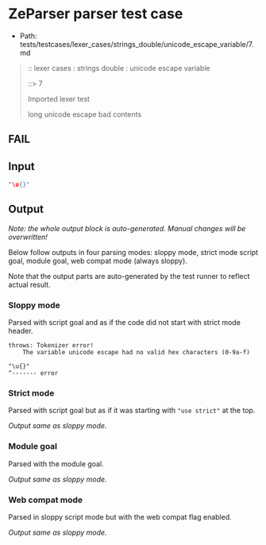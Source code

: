 # ZeParser parser test case

- Path: tests/testcases/lexer_cases/strings_double/unicode_escape_variable/7.md

> :: lexer cases : strings double : unicode escape variable
>
> ::> 7
>
> Imported lexer test
>
> long unicode escape bad contents

## FAIL

## Input

`````js
"\u{}"
`````

## Output

_Note: the whole output block is auto-generated. Manual changes will be overwritten!_

Below follow outputs in four parsing modes: sloppy mode, strict mode script goal, module goal, web compat mode (always sloppy).

Note that the output parts are auto-generated by the test runner to reflect actual result.

### Sloppy mode

Parsed with script goal and as if the code did not start with strict mode header.

`````
throws: Tokenizer error!
    The variable unicode escape had no valid hex characters (0-9a-f)

"\u{}"
^------- error
`````

### Strict mode

Parsed with script goal but as if it was starting with `"use strict"` at the top.

_Output same as sloppy mode._

### Module goal

Parsed with the module goal.

_Output same as sloppy mode._

### Web compat mode

Parsed in sloppy script mode but with the web compat flag enabled.

_Output same as sloppy mode._
